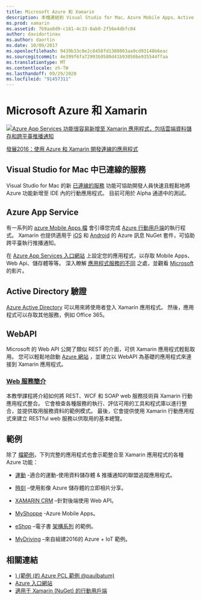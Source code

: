 ```yaml
---
title: Microsoft Azure 和 Xamarin
description: 本檔連結到 Visual Studio for Mac、Azure Mobile Apps、Active Directory Authentication 和 WebAPI 中已連線的服務的相關檔。
ms.prod: xamarin
ms.assetid: 7b9aa8d9-c181-4c33-8ab0-2f56e4dbfc04
author: davidortinau
ms.author: daortin
ms.date: 10/09/2017
ms.openlocfilehash: 9439b33c0e2c8458fd1308003aa9cd93148b6eac
ms.sourcegitcommit: 4e399f6fa72993b9580d41b93050be935544ffaa
ms.translationtype: MT
ms.contentlocale: zh-TW
ms.lasthandoff: 09/29/2020
ms.locfileid: "91457311"
---
```

# <a name="microsoft-azure-and-xamarin"></a>Microsoft Azure 和 Xamarin

[![Azure App Services 功能很容易新增至 Xamarin 應用程式，包括雲端資料儲存和跨平臺推播通知](images/evolve-mikej-azure-sml.png)](https://evolve.xamarin.com/session/56ec886fde91c6253c277bc6)

[發展2016：使用 Azure 和 Xamarin 開發連線的應用程式](https://evolve.xamarin.com/session/56ec886fde91c6253c277bc6)

## <a name="connected-services-in-visual-studio-for-mac"></a>Visual Studio for Mac 中已連線的服務

Visual Studio for Mac 的新 [已連線的服務](/visualstudio/mac/connected-services) 功能可協助開發人員快速且輕鬆地將 Azure 功能新增至 IDE 內的行動應用程式。 目前可用於 Alpha 通道中的測試。

## <a name="azure-app-services"></a>Azure App Service

有一系列的 [azure Mobile Apps 檔](~/cross-platform/data-cloud/mobile-apps.md) 會引導您完成 [Azure 行動用戶端](https://www.nuget.org/packages/Microsoft.Azure.Mobile.Client/)的執行程式。
Xamarin 也提供適用于 [iOS](https://www.nuget.org/packages/Xamarin.Azure.NotificationHubs.iOS/) 和 [Android](https://www.nuget.org/packages/Xamarin.Azure.NotificationHubs.Android/) 的 Azure 訊息 NuGet 套件，可協助跨平臺執行推播通知。

在 [Azure App Services 入口網站](https://portal.azure.com/) 上設定您的應用程式，以存取 Mobile Apps、Web Api、儲存體等等。 深入瞭解 [應用程式服務的不同](https://azure.microsoft.com/updates/whats-new-with-azure-app-service/) 之處，並觀看 [Microsoft](https://azure.microsoft.com/campaigns/azure-march-announcement/)的影片。

## <a name="active-directory-authentication"></a>Active Directory 驗證

[Azure Active Directory](~/cross-platform/data-cloud/active-directory/index.md) 可以用來將使用者登入 Xamarin 應用程式。 然後，應用程式可以存取其他服務，例如 Office 365。

## <a name="webapi"></a>WebAPI

Microsoft 的 Web API 公開了類似 REST 的介面，可供 Xamarin 應用程式輕鬆取用。
您可以輕鬆地啟動 [Azure 網站](https://trywebsites.azurewebsites.net/) ，並建立以 WebAPI 為基礎的應用程式來連接到 Xamarin 應用程式。

### <a name="introduction-to-web-services"></a>[Web 服務簡介](~/cross-platform/data-cloud/web-services/index.md)

本教學課程將介紹如何將 REST、WCF 和 SOAP web 服務技術與 Xamarin 行動應用程式整合。 它會檢查各種服務的執行、評估可用的工具和程式庫以進行整合，並提供取用服務資料的範例模式。 最後，它會提供使用 Xamarin 行動應用程式來建立 RESTful web 服務以供取用的基本總覽。

## <a name="samples"></a>範例

除了 [檔範例](https://github.com/xamarin/mobile-samples/tree/master/Azure)，下列完整的應用程式也會示範整合至 Xamarin 應用程式的各種 Azure 功能：

- [運動](https://github.com/xamarin/Sport) -適合的運動-使用資料儲存體 & 推播通知的聯盟追蹤應用程式。
- [時刻](https://github.com/pierceboggan/Moments) –使用影像 Azure 儲存體的立即相片分享。
- [XAMARIN CRM](https://github.com/xamarin/app-crm) –針對後端使用 Web API。
- [MyShoppe](https://github.com/jamesmontemagno/MyShoppe) -Azure Mobile Apps。

- [eShop](https://github.com/dotnet-architecture/eShopOnContainers) –電子書 [架構系列](https://www.microsoft.com/net/learn/architecture) 的範例。
- [MyDriving](https://azure.microsoft.com/campaigns/mydriving/) –來自組建2016的 Azure + IoT 範例。

## <a name="related-links"></a>相關連結

- [)  (範例 (的 Azure PCL 範例 @paulbatum) ](https://github.com/paulbatum/mobile-services-xamarin-pcl)
- [Azure 入口網站](https://azure.microsoft.com/)
- [適用于 Xamarin (NuGet) 的行動用戶端 ](https://www.nuget.org/packages/Microsoft.Azure.Mobile.Client/)